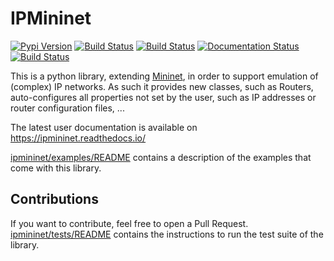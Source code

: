 # IPMininet
[![Pypi Version](https://img.shields.io/pypi/v/ipmininet.svg)](https://pypi.python.org/pypi/ipmininet/)
[![Build Status](https://jenkins-mininet.info.ucl.ac.be/buildStatus/icon?job=ipmininet%2Fpythonversion%3Dipmininet-py2%2Ctestname%3Dunittest&subject=Python2.7)](https://jenkins-mininet.info.ucl.ac.be/job/ipmininet/pythonversion=ipmininet-py2,testname=unittest)
[![Build Status](https://jenkins-mininet.info.ucl.ac.be/buildStatus/icon?job=ipmininet%2Fpythonversion%3Dipmininet-py35%2Ctestname%3Dunittest&subject=Python3.5)](https://jenkins-mininet.info.ucl.ac.be/job/ipmininet/pythonversion=ipmininet-py35,testname=unittest)
[![Documentation Status](https://readthedocs.org/projects/ipmininet/badge/?version=latest)](http://ipmininet.readthedocs.io/?badge=latest)
[![Build Status](https://jenkins-mininet.info.ucl.ac.be/buildStatus/icon?job=ipmininet%2Fpythonversion%3Dipmininet-py37%2Ctestname%3Ddoctest&subject=doc%20examples)](https://jenkins-mininet.info.ucl.ac.be/job/ipmininet/pythonversion=ipmininet-py37,testname=doctest)


This is a python library, extending [Mininet](http://mininet.org), in order
to support emulation of (complex) IP networks. As such it provides new classes,
such as Routers, auto-configures all properties not set by the user, such as
IP addresses or router configuration files, ...

The latest user documentation is available on
https://ipmininet.readthedocs.io/

[ipmininet/examples/README](ipmininet/examples/README.md) 
contains a description of the examples that come with this library.

## Contributions

If you want to contribute, feel free to open a Pull Request.
[ipmininet/tests/README](ipmininet/tests/README.md)
contains the instructions to run the test suite of the library.
